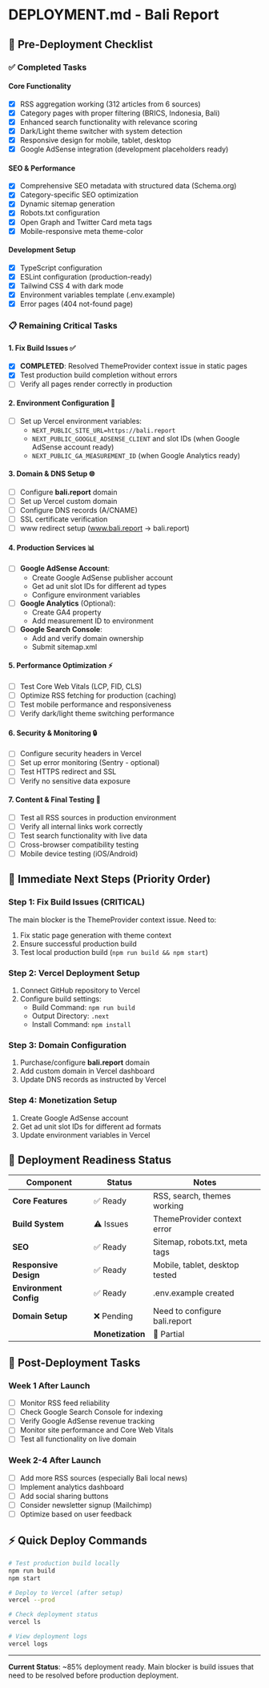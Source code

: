 # DEPLOYMENT.md - Bali Report

## 🚀 **Pre-Deployment Checklist**

### ✅ **Completed Tasks**

#### **Core Functionality**
- [x] RSS aggregation working (312 articles from 6 sources)
- [x] Category pages with proper filtering (BRICS, Indonesia, Bali)
- [x] Enhanced search functionality with relevance scoring
- [x] Dark/Light theme switcher with system detection
- [x] Responsive design for mobile, tablet, desktop
- [x] Google AdSense integration (development placeholders ready)

#### **SEO & Performance**
- [x] Comprehensive SEO metadata with structured data (Schema.org)
- [x] Category-specific SEO optimization
- [x] Dynamic sitemap generation
- [x] Robots.txt configuration
- [x] Open Graph and Twitter Card meta tags
- [x] Mobile-responsive meta theme-color

#### **Development Setup**
- [x] TypeScript configuration
- [x] ESLint configuration (production-ready)
- [x] Tailwind CSS 4 with dark mode
- [x] Environment variables template (.env.example)
- [x] Error pages (404 not-found page)

### 📋 **Remaining Critical Tasks**

#### **1. Fix Build Issues** ✅ 
- [x] **COMPLETED**: Resolved ThemeProvider context issue in static pages
- [x] Test production build completion without errors
- [ ] Verify all pages render correctly in production

#### **2. Environment Configuration** 🔧
- [ ] Set up Vercel environment variables:
  - `NEXT_PUBLIC_SITE_URL=https://bali.report`
  - `NEXT_PUBLIC_GOOGLE_ADSENSE_CLIENT` and slot IDs (when Google AdSense account ready)
  - `NEXT_PUBLIC_GA_MEASUREMENT_ID` (when Google Analytics ready)

#### **3. Domain & DNS Setup** 🌐
- [ ] Configure **bali.report** domain
- [ ] Set up Vercel custom domain
- [ ] Configure DNS records (A/CNAME)
- [ ] SSL certificate verification
- [ ] www redirect setup (www.bali.report → bali.report)

#### **4. Production Services** 📊
- [ ] **Google AdSense Account**:
  - Create Google AdSense publisher account
  - Get ad unit slot IDs for different ad types
  - Configure environment variables
- [ ] **Google Analytics** (Optional):
  - Create GA4 property
  - Add measurement ID to environment
- [ ] **Google Search Console**:
  - Add and verify domain ownership
  - Submit sitemap.xml

#### **5. Performance Optimization** ⚡
- [ ] Test Core Web Vitals (LCP, FID, CLS)
- [ ] Optimize RSS fetching for production (caching)
- [ ] Test mobile performance and responsiveness
- [ ] Verify dark/light theme switching performance

#### **6. Security & Monitoring** 🔒
- [ ] Configure security headers in Vercel
- [ ] Set up error monitoring (Sentry - optional)
- [ ] Test HTTPS redirect and SSL
- [ ] Verify no sensitive data exposure

#### **7. Content & Final Testing** 🧪
- [ ] Test all RSS sources in production environment
- [ ] Verify all internal links work correctly
- [ ] Test search functionality with live data
- [ ] Cross-browser compatibility testing
- [ ] Mobile device testing (iOS/Android)

## 🎯 **Immediate Next Steps (Priority Order)**

### **Step 1: Fix Build Issues (CRITICAL)**
The main blocker is the ThemeProvider context issue. Need to:
1. Fix static page generation with theme context
2. Ensure successful production build
3. Test local production build (`npm run build && npm start`)

### **Step 2: Vercel Deployment Setup**
1. Connect GitHub repository to Vercel
2. Configure build settings:
   - Build Command: `npm run build`
   - Output Directory: `.next`
   - Install Command: `npm install`

### **Step 3: Domain Configuration**
1. Purchase/configure **bali.report** domain
2. Add custom domain in Vercel dashboard
3. Update DNS records as instructed by Vercel

### **Step 4: Monetization Setup**
1. Create Google AdSense account
2. Get ad unit slot IDs for different ad formats
3. Update environment variables in Vercel

## 🚦 **Deployment Readiness Status**

| Component | Status | Notes |
|-----------|---------|-------|
| **Core Features** | ✅ Ready | RSS, search, themes working |
| **Build System** | ⚠️ Issues | ThemeProvider context error |
| **SEO** | ✅ Ready | Sitemap, robots.txt, meta tags |
| **Responsive Design** | ✅ Ready | Mobile, tablet, desktop tested |
| **Environment Config** | ✅ Ready | .env.example created |
| **Domain Setup** | ❌ Pending | Need to configure bali.report |
|| **Monetization** | 🔄 Partial | Placeholder ready, need Google AdSense account |

## 📝 **Post-Deployment Tasks**

### **Week 1 After Launch**
- [ ] Monitor RSS feed reliability
- [ ] Check Google Search Console for indexing
- [ ] Verify Google AdSense revenue tracking
- [ ] Monitor site performance and Core Web Vitals
- [ ] Test all functionality on live domain

### **Week 2-4 After Launch**
- [ ] Add more RSS sources (especially Bali local news)
- [ ] Implement analytics dashboard
- [ ] Add social sharing buttons
- [ ] Consider newsletter signup (Mailchimp)
- [ ] Optimize based on user feedback

## ⚡ **Quick Deploy Commands**

```bash
# Test production build locally
npm run build
npm start

# Deploy to Vercel (after setup)
vercel --prod

# Check deployment status  
vercel ls

# View deployment logs
vercel logs
```

---

**Current Status**: ~85% deployment ready. Main blocker is build issues that need to be resolved before production deployment.